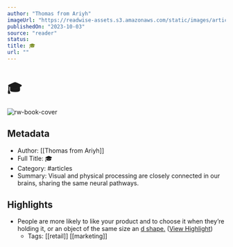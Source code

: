 ```yaml
---
author: "Thomas from Ariyh"
imageUrl: "https://readwise-assets.s3.amazonaws.com/static/images/article3.5c705a01b476.png"
publishedOn: "2023-10-03"
source: "reader"
status: 
title: 🎓
url: ""
---
```

# 🎓

![rw-book-cover](https://readwise-assets.s3.amazonaws.com/static/images/article3.5c705a01b476.png)

## Metadata

- Author: [[Thomas from Ariyh]]
- Full Title: 🎓
- Category: #articles
- Summary: Visual and physical processing are closely connected in our brains, sharing the same neural pathways.

## Highlights

- People are more likely to like your product and to choose it when they’re holding it, or an object of the same size an [d shape.](https://link.mail.beehiiv.com/ss/c/ra-RT6kYase58ESdJgDulM8rBiqKJMdA04ZKj6QMhhf5sAjBNVMkEawiA5DHQHaxgByI8swUHGeX3VIKsTfF9wWlf0Rd8WhoPZ-tXIdnn56cAMYjj_n6R2Czf6KjMgnFC19op8uuExqM_LxRknTYG4KH9Z08pl18vvFb5aL-p6g/404/m-qC91pLR6ii3PnPaKcF-Q/h15/fJr1EFOdFFmcWtoDgMOuWcPWxSrKhdOCbiZ9e_Nzyro) ([View Highlight](https://read.readwise.io/read/01hbtbg9wvyravev5jm6vvy2vv))
    - Tags: [[retail]] [[marketing]]
